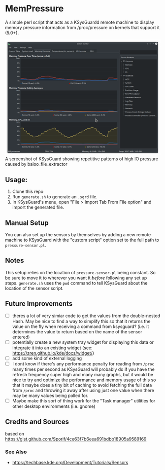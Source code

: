 # MemPressure

A simple perl script that acts as a KSysGuardd remote machine to display memory pressure information from /proc/pressure on kernels that support it (5.0+).

![screenshot of KSysGuard showing repetitive patterns of high IO pressure caused by baloo_file_extractor](./img/baloo_file_extractor-iopressure.png)
A screenshot of KSysGuard showing repetitive patterns of high IO pressure caused by baloo_file_extractor

## Usage:
 1. Clone this repo
 2. Run `generate.sh` to generate an `.sgrd` file. 
 3. In KSysGuard's menu, open "File > Import Tab From File option" and import the generated file.

## Manual Setup
You can also set up the sensors by themselves by adding a new remote machine to KSysGuard with the "custom script" option set to the full path to `pressure-sensor.pl`.

## Notes

This setup relies on the location of `pressure-sensor.pl` being constant. So be sure to move it to wherever you want it _before_ following any set up steps. `generate.sh` uses the `pwd` command to tell KSysGuard about the location of the sensor script.

## Future Improvements

- [ ] theres a lot of very simiar code to get the values from the double-nested Hash. May be nice to find a way to simplify this so that it returns the value on the fly when receiving a command from ksysguard? (i.e. it determines the value to return based on the name of the sensor entered)
- [ ] potentially create a new system tray widget for displaying this data or integrate it into an existing widget (see: https://zren.github.io/kde/docs/widget/)
- [ ] add some kind of external logging
- [ ] I dont know if there's any performance penalty for reading from `/proc` many times per second as KSysGuard will probably do if you have the refresh frequency super high and many many graphs, but it would be nice to try and optimize the performance and memory usage of this so that it maybe does a tiny bit of caching to avoid fetching the full data from `/proc` and throwing it away after using just one value when there may be many values being polled for. 
- [ ] Maybe make this sort of thing work for the "Task manager" utilities for other desktop environments (i.e. gnome)

## Credits and Sources

based on https://gist.github.com/Sporif/4ce63f7b6eea691bdbb18905a9589169

### See Also
 - https://techbase.kde.org/Development/Tutorials/Sensors